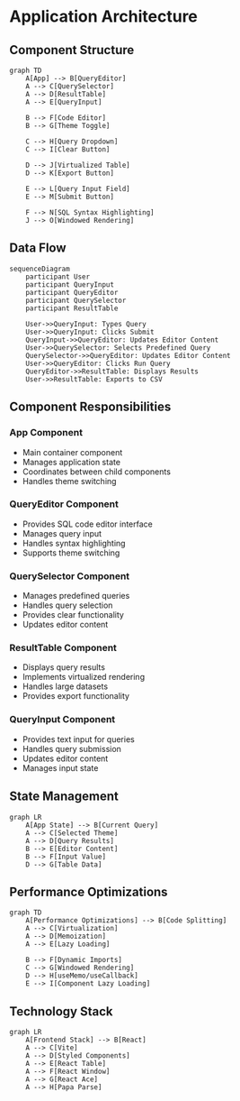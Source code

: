 # Application Architecture

## Component Structure

```mermaid
graph TD
    A[App] --> B[QueryEditor]
    A --> C[QuerySelector]
    A --> D[ResultTable]
    A --> E[QueryInput]
    
    B --> F[Code Editor]
    B --> G[Theme Toggle]
    
    C --> H[Query Dropdown]
    C --> I[Clear Button]
    
    D --> J[Virtualized Table]
    D --> K[Export Button]
    
    E --> L[Query Input Field]
    E --> M[Submit Button]
    
    F --> N[SQL Syntax Highlighting]
    J --> O[Windowed Rendering]
```

## Data Flow

```mermaid
sequenceDiagram
    participant User
    participant QueryInput
    participant QueryEditor
    participant QuerySelector
    participant ResultTable
    
    User->>QueryInput: Types Query
    User->>QueryInput: Clicks Submit
    QueryInput->>QueryEditor: Updates Editor Content
    User->>QuerySelector: Selects Predefined Query
    QuerySelector->>QueryEditor: Updates Editor Content
    User->>QueryEditor: Clicks Run Query
    QueryEditor->>ResultTable: Displays Results
    User->>ResultTable: Exports to CSV
```

## Component Responsibilities

### App Component
- Main container component
- Manages application state
- Coordinates between child components
- Handles theme switching

### QueryEditor Component
- Provides SQL code editor interface
- Manages query input
- Handles syntax highlighting
- Supports theme switching

### QuerySelector Component
- Manages predefined queries
- Handles query selection
- Provides clear functionality
- Updates editor content

### ResultTable Component
- Displays query results
- Implements virtualized rendering
- Handles large datasets
- Provides export functionality

### QueryInput Component
- Provides text input for queries
- Handles query submission
- Updates editor content
- Manages input state

## State Management

```mermaid
graph LR
    A[App State] --> B[Current Query]
    A --> C[Selected Theme]
    A --> D[Query Results]
    B --> E[Editor Content]
    B --> F[Input Value]
    D --> G[Table Data]
```

## Performance Optimizations

```mermaid
graph TD
    A[Performance Optimizations] --> B[Code Splitting]
    A --> C[Virtualization]
    A --> D[Memoization]
    A --> E[Lazy Loading]
    
    B --> F[Dynamic Imports]
    C --> G[Windowed Rendering]
    D --> H[useMemo/useCallback]
    E --> I[Component Lazy Loading]
```

## Technology Stack

```mermaid
graph LR
    A[Frontend Stack] --> B[React]
    A --> C[Vite]
    A --> D[Styled Components]
    A --> E[React Table]
    A --> F[React Window]
    A --> G[React Ace]
    A --> H[Papa Parse]
``` 